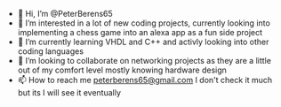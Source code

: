 - 👋 Hi, I’m @PeterBerens65
- 👀 I’m interested in a lot of new coding projects, currently looking into implementing a chess game into an alexa app as a fun side project
- 🌱 I’m currently learning VHDL and C++ and activly looking into other coding languages
- 💞️ I’m looking to collaborate on networking projects as they are a little out of my comfort level mostly knowing hardware design
- 📫 How to reach me peterberens65@gmail.com I don't check it much but its I will see it eventually

<!---
PeterBerens65/PeterBerens65 is a ✨ special ✨ repository because its `README.md` (this file) appears on your GitHub profile.
You can click the Preview link to take a look at your changes.
--->
